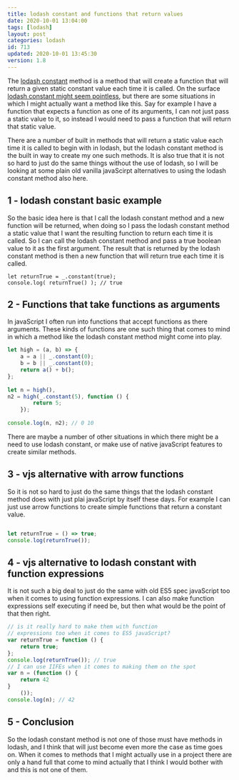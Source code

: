 ```yaml
---
title: lodash constant and functions that return values
date: 2020-10-01 13:04:00
tags: [lodash]
layout: post
categories: lodash
id: 713
updated: 2020-10-01 13:45:30
version: 1.8
---
```


The [lodash constant](https://lodash.com/docs/4.17.15#constant) method is a method that will create a function that will return a given static constant value each time it is called. On the surface [lodash constant might seem pointless](https://stackoverflow.com/questions/49755476/why-would-one-need-to-use-lodash-fp-constant), but there are some situations in which I might actually want a method like this. Say for example I have a function that expects a function as one of its arguments, I can not just pass a static value to it, so instead I would need to pass a function that will return that static value.

There are a number of built in methods that will return a static value each time it is called to begin with in lodash, but the lodash constant method is the built in way to create my one such methods. It is also true that it is not so hard to just do the same things without the use of lodash, so I will be looking at some plain old vanilla javaScirpt alternatives to using the lodash constant method also here.

<!-- more -->

## 1 - lodash constant basic example

So the basic idea here is that I call the lodash constant method and a new function will be returned, when doing so I pass the lodash constant method a static value that I want the resulting function to return each time it is called. So I can call the lodash constant method and pass a true boolean value to it as the first argument. The result that is returned by the lodash constant method is then a new function that will return true each time it is called.

```
let returnTrue = _.constant(true);
console.log( returnTrue() ); // true
```

## 2 - Functions that take functions as arguments

In javaScript I often run into functions that accept functions as there arguments. These kinds of functions are one such thing that comes to mind in which a method like the lodash constant method might come into play.

```js
let high = (a, b) => {
    a = a || _.constant(0);
    b = b || _.constant(0);
    return a() + b();
};
 
let n = high(),
n2 = high(_.constant(5), function () {
        return 5;
    });
 
console.log(n, n2); // 0 10
```

There are maybe a number of other situations in which there might be a need to use lodash constant, or make use of native javaScript features to create similar methods. 

## 3 - vjs alternative with arrow functions

So it is not so hard to just do the same things that the lodash constant method does with just plai javaScript by itself these days. For example I can just use arrow functions to create simple functions that return a constant value.

```js

let returnTrue = () => true;
console.log(returnTrue());
```

## 4 - vjs alternative to lodash constant with function expressions

It is not such a big deal to just do the same with old ES5 spec javaScript too when it comes to using function expressions. I can also make function expressions self executing if need be, but then what would be the point of that then right.

```js
// is it really hard to make them with function
// expressions too when it comes to ES5 javaScript?
var returnTrue = function () {
    return true;
};
console.log(returnTrue()); // true
// I can use IIFEs when it comes to making them on the spot
var n = (function () {
    return 42
}
    ());
console.log(n); // 42
```

## 5 - Conclusion

So the lodash constant method is not one of those must have methods in lodash, and I think that will just become even more the case as time goes on. When it comes to methods that I might actually use in a project there are only a hand full that come to mind actually that I think I would bother with and this is not one of them.